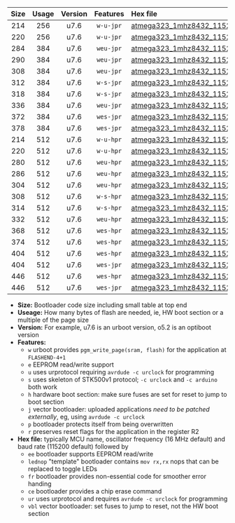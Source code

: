 |Size|Usage|Version|Features|Hex file|
|:-:|:-:|:-:|:-:|:--|
|214|256|u7.6|`w-u-jpr`|[atmega323_1mhz8432_115200bps_ur_vbl.hex](https://raw.githubusercontent.com/stefanrueger/urboot/main/atmega323_1mhz8432_115200bps_ur_vbl.hex)|
|220|256|u7.6|`w-u-jpr`|[atmega323_1mhz8432_115200bps_lednop_ur_vbl.hex](https://raw.githubusercontent.com/stefanrueger/urboot/main/atmega323_1mhz8432_115200bps_lednop_ur_vbl.hex)|
|284|384|u7.6|`weu-jpr`|[atmega323_1mhz8432_115200bps_ee_ur_vbl.hex](https://raw.githubusercontent.com/stefanrueger/urboot/main/atmega323_1mhz8432_115200bps_ee_ur_vbl.hex)|
|290|384|u7.6|`weu-jpr`|[atmega323_1mhz8432_115200bps_ee_lednop_ur_vbl.hex](https://raw.githubusercontent.com/stefanrueger/urboot/main/atmega323_1mhz8432_115200bps_ee_lednop_ur_vbl.hex)|
|308|384|u7.6|`weu-jpr`|[atmega323_1mhz8432_115200bps_ee_lednop_fr_ur_vbl.hex](https://raw.githubusercontent.com/stefanrueger/urboot/main/atmega323_1mhz8432_115200bps_ee_lednop_fr_ur_vbl.hex)|
|312|384|u7.6|`w-s-jpr`|[atmega323_1mhz8432_115200bps_vbl.hex](https://raw.githubusercontent.com/stefanrueger/urboot/main/atmega323_1mhz8432_115200bps_vbl.hex)|
|318|384|u7.6|`w-s-jpr`|[atmega323_1mhz8432_115200bps_lednop_vbl.hex](https://raw.githubusercontent.com/stefanrueger/urboot/main/atmega323_1mhz8432_115200bps_lednop_vbl.hex)|
|336|384|u7.6|`weu-jpr`|[atmega323_1mhz8432_115200bps_ee_lednop_fr_ce_ur_vbl.hex](https://raw.githubusercontent.com/stefanrueger/urboot/main/atmega323_1mhz8432_115200bps_ee_lednop_fr_ce_ur_vbl.hex)|
|372|384|u7.6|`wes-jpr`|[atmega323_1mhz8432_115200bps_ee_vbl.hex](https://raw.githubusercontent.com/stefanrueger/urboot/main/atmega323_1mhz8432_115200bps_ee_vbl.hex)|
|378|384|u7.6|`wes-jpr`|[atmega323_1mhz8432_115200bps_ee_lednop_vbl.hex](https://raw.githubusercontent.com/stefanrueger/urboot/main/atmega323_1mhz8432_115200bps_ee_lednop_vbl.hex)|
|214|512|u7.6|`w-u-hpr`|[atmega323_1mhz8432_115200bps_ur.hex](https://raw.githubusercontent.com/stefanrueger/urboot/main/atmega323_1mhz8432_115200bps_ur.hex)|
|220|512|u7.6|`w-u-hpr`|[atmega323_1mhz8432_115200bps_lednop_ur.hex](https://raw.githubusercontent.com/stefanrueger/urboot/main/atmega323_1mhz8432_115200bps_lednop_ur.hex)|
|280|512|u7.6|`weu-hpr`|[atmega323_1mhz8432_115200bps_ee_ur.hex](https://raw.githubusercontent.com/stefanrueger/urboot/main/atmega323_1mhz8432_115200bps_ee_ur.hex)|
|286|512|u7.6|`weu-hpr`|[atmega323_1mhz8432_115200bps_ee_lednop_ur.hex](https://raw.githubusercontent.com/stefanrueger/urboot/main/atmega323_1mhz8432_115200bps_ee_lednop_ur.hex)|
|304|512|u7.6|`weu-hpr`|[atmega323_1mhz8432_115200bps_ee_lednop_fr_ur.hex](https://raw.githubusercontent.com/stefanrueger/urboot/main/atmega323_1mhz8432_115200bps_ee_lednop_fr_ur.hex)|
|308|512|u7.6|`w-s-hpr`|[atmega323_1mhz8432_115200bps.hex](https://raw.githubusercontent.com/stefanrueger/urboot/main/atmega323_1mhz8432_115200bps.hex)|
|314|512|u7.6|`w-s-hpr`|[atmega323_1mhz8432_115200bps_lednop.hex](https://raw.githubusercontent.com/stefanrueger/urboot/main/atmega323_1mhz8432_115200bps_lednop.hex)|
|332|512|u7.6|`weu-hpr`|[atmega323_1mhz8432_115200bps_ee_lednop_fr_ce_ur.hex](https://raw.githubusercontent.com/stefanrueger/urboot/main/atmega323_1mhz8432_115200bps_ee_lednop_fr_ce_ur.hex)|
|368|512|u7.6|`wes-hpr`|[atmega323_1mhz8432_115200bps_ee.hex](https://raw.githubusercontent.com/stefanrueger/urboot/main/atmega323_1mhz8432_115200bps_ee.hex)|
|374|512|u7.6|`wes-hpr`|[atmega323_1mhz8432_115200bps_ee_lednop.hex](https://raw.githubusercontent.com/stefanrueger/urboot/main/atmega323_1mhz8432_115200bps_ee_lednop.hex)|
|404|512|u7.6|`wes-hpr`|[atmega323_1mhz8432_115200bps_ee_lednop_fr.hex](https://raw.githubusercontent.com/stefanrueger/urboot/main/atmega323_1mhz8432_115200bps_ee_lednop_fr.hex)|
|404|512|u7.6|`wes-jpr`|[atmega323_1mhz8432_115200bps_ee_lednop_fr_vbl.hex](https://raw.githubusercontent.com/stefanrueger/urboot/main/atmega323_1mhz8432_115200bps_ee_lednop_fr_vbl.hex)|
|446|512|u7.6|`wes-hpr`|[atmega323_1mhz8432_115200bps_ee_lednop_fr_ce.hex](https://raw.githubusercontent.com/stefanrueger/urboot/main/atmega323_1mhz8432_115200bps_ee_lednop_fr_ce.hex)|
|446|512|u7.6|`wes-jpr`|[atmega323_1mhz8432_115200bps_ee_lednop_fr_ce_vbl.hex](https://raw.githubusercontent.com/stefanrueger/urboot/main/atmega323_1mhz8432_115200bps_ee_lednop_fr_ce_vbl.hex)|

- **Size:** Bootloader code size including small table at top end
- **Useage:** How many bytes of flash are needed, ie, HW boot section or a multiple of the page size
- **Version:** For example, u7.6 is an urboot version, o5.2 is an optiboot version
- **Features:**
  + `w` urboot provides `pgm_write_page(sram, flash)` for the application at `FLASHEND-4+1`
  + `e` EEPROM read/write support
  + `u` uses urprotocol requiring `avrdude -c urclock` for programming
  + `s` uses skeleton of STK500v1 protocol; `-c urclock` and `-c arduino` both work
  + `h` hardware boot section: make sure fuses are set for reset to jump to boot section
  + `j` vector bootloader: uploaded applications *need to be patched externally*, eg, using `avrdude -c urclock`
  + `p` bootloader protects itself from being overwritten
  + `r` preserves reset flags for the application in the register R2
- **Hex file:** typically MCU name, oscillator frequency (16 MHz default) and baud rate (115200 default) followed by
  + `ee` bootloader supports EEPROM read/write
  + `lednop` "template" bootloader contains `mov rx,rx` nops that can be replaced to toggle LEDs
  + `fr` bootloader provides non-essential code for smoother error handing
  + `ce` bootloader provides a chip erase command
  + `ur` uses urprotocol and requires `avrdude -c urclock` for programming
  + `vbl` vector bootloader: set fuses to jump to reset, not the HW boot section
